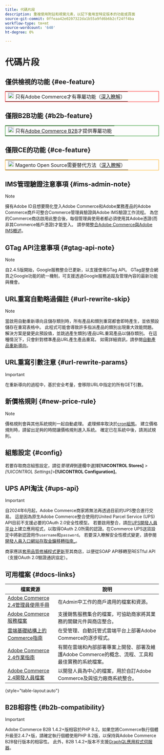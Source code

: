 ```yaml
---
title: 代碼片段
description: 重複使用附註和視覺元素，以記下套用至特定版本的功能或頁面
source-git-commit: 0ffeaa42e0207322da1b55a9fd6b6b2cf24ff4ba
workflow-type: tm+mt
source-wordcount: '640'
ht-degree: 0%

---
```


# 代碼片段

## 僅供檢視的功能 {#ee-feature}

<table style="border:1px solid red">
<tr><td><img alt="Adobe Commerce功能" src="../assets/adobe-logo.svg" width="20" height="20" /> 只有Adobe Commerce才有專屬功能（<a href="https://experienceleague.adobe.com/docs/commerce-admin/user-guides/home.html#product-editions">深入瞭解</a>）</td></tr>
</table>

## 僅限B2B功能 {#b2b-feature}

<table style="border:1px solid green">
<tr><td><img alt="Adobe Commerce B2B功能" src="../assets/b2b.svg" width="20" height="20" /> 只有<a href="https://experienceleague.adobe.com/docs/commerce-admin/b2b/introduction.html?lang=en">Adobe Commerce B2B</a>才提供專屬功能</td></tr>
</table>

## 僅限CE的功能 {#ce-feature}

<table style="border:1px solid orange">
<tr><td><img alt="Magento Open Source功能" src="../assets/open-source.svg" width="20" height="20" /> Magento Open Source需要替代方法（<a href="https://experienceleague.adobe.com/docs/commerce-admin/user-guides/home.html#product-editions">深入瞭解</a>）</td></tr>
</table>

## IMS管理驗證注意事項 {#ims-admin-note}

>[!NOTE]
>
>擁有Adobe ID且想要簡化登入Adobe Commerce和Adobe業務產品的Adobe Commerce商戶可整合Commerce管理員驗證與Adobe IMS驗證工作流程。 為您的Commerce商店啟用此整合後，每個管理員使用者都必須使用其Adobe憑證(而非其Commerce帳戶憑證)才能登入。 請參閱[整合Adobe Commerce與Adobe IMS概述](/help/getting-started/adobe-ims-integration-overview.md)。

## GTag API注意事項 {#gtag-api-note}

>[!NOTE]
>
>自2.4.5版開始，Google服務整合已更新，以支援使用GTag API。 GTag是整合網頁之Google功能的統一機制，可支援透過Google服務追蹤及管理內容的最新功能與機會。

## URL重寫自動略過備註 {#url-rewrite-skip}

>[!NOTE]
>
>當啟用自動重新導向且儲存類別時，所有產品和類別重寫都會即時產生，並依預設儲存在重寫表格中。 此程式可能會導致許多指派產品的類別出現重大效能問題。 解決方案是變更此預設值，並跳過產生類別/產品URL重寫產品以儲存類別。 在這種情況下，只會針對標準產品URL產生產品重寫。 如需詳細資訊，請參閱[自動產品重新導向](/help/merchandising-promotions/url-redirect-product-automatic.md)。

## URL重寫引數注意 {#url-rewrite-params}

>[!IMPORTANT]
>
>在重新導向的過程中，基於安全考量，會移除URL中指定的所有GET引數。

## 新價格規則 {#new-price-rule}

>[!NOTE]
>
>價格規則會與其他系統規則一起自動處理。 處理頻率取決於[cron組態](https://experienceleague.adobe.com/docs/commerce-operations/configuration-guide/cli/configure-cron-jobs.html)。 建立價格規則時，請留出足夠的時間讓價格規則進入系統。 確定已在系統中後，請測試規則。

## 組態設定 {#config}

若要存取商店組態設定，請從&#x200B;_管理員_&#x200B;側邊欄中選擇&#x200B;**[!UICONTROL Stores]** > _[!UICONTROL Settings]_>**[!UICONTROL Configuration]**。

## UPS API淘汰 {#ups-api}

>[!IMPORTANT]
>
>自2024年6月起，Adobe Commerce商家將無法再透過目前的UPS整合進行交易。 這是因為原生Adobe Commerce整合使用的United Parcel Service (UPS) API目前不支援必要的OAuth 2.0安全性模型。 若要啟用整合，請[在UPS開發人員平台](https://developer.ups.com/get-started)上建立應用程式，以取得OAuth 2.0所需的認證。在Commerce UPS送貨設定中將新認證用作`username`和`password`。 若要深入瞭解安全性模式變更，請參閱[開發人員入口網站存取金鑰移轉指南_](https://developer.ups.com/oauth-developer-guide)。<br/>
>
>商家應該[套用品質修補程式更新](https://experienceleague.adobe.com/docs/commerce-knowledge-base/kb/troubleshooting/known-issues-patches-attached/ups-shipping-method-integration-migration-from-soap-to-restful-api.html)至其商店，以便從SOAP API移轉至RESTful API （支援OAuth 2.0驗證通訊協定）。


## 可用檔案 {#docs-links}

| 檔案資源 | 說明 |
|----------------------- | ----------- |
| [Adobe Commerce 2.4管理員使用手冊](../landing/home.md) | 在Admin中工作的商戶適用的檔案和資源。 |
| [Adobe Commerce服務檔案](https://experienceleague.adobe.com/docs/commerce/user-guides/home.html) | 支援銷售服務集合的檔案，可協助商家將其業務的關鍵元件與商店整合。 |
| [雲端基礎結構上的Commerce指南](https://experienceleague.adobe.com/docs/commerce-cloud-service/user-guide/overview.html) | 在受管理、自動託管式雲端平台上部署Adobe Commerce的逐步程式。 |
| [Adobe Commerce 2.4作業指南](https://experienceleague.adobe.com/docs/commerce-operations/operational-guides/home.html) | 有關在雲端和內部部署專案上開發、部署及維護Adobe Commerce的概念、流程、工具和最佳實務的系統檔案。 |
| [Adobe Commerce 2.4開發人員檔案](https://developer.adobe.com/commerce/docs) | 以開發人員為中心的檔案，用於自訂Adobe Commerce及與協力廠商系統整合。 |

{style="table-layout:auto"}

## B2B相容性 {#b2b-compatibility}

>[!IMPORTANT]
>
>Adobe Commerce B2B 1.4.2+版相容於PHP 8.2。如果您將Commerce執行個體升級至2.4.7+版，請確定執行個體使用PHP 8.2版，以保持與Adobe Commerce B2B發行版本的相容性。 此外，B2B 1.4.2+版本不支援[GraphQL應用程式伺服器](https://experienceleague.adobe.com/en/docs/commerce-operations/performance-best-practices/concepts/application-server)。

